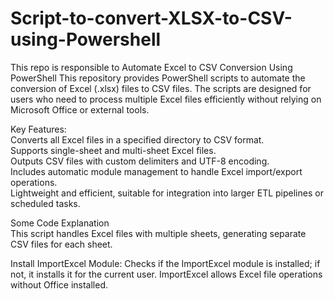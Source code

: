 # Script-to-convert-XLSX-to-CSV-using-Powershell
This repo is responsible to Automate Excel to CSV Conversion Using PowerShell
This repository provides PowerShell scripts to automate the conversion of Excel (.xlsx) files to CSV files. The scripts are designed for users who need to process multiple Excel files efficiently without relying on Microsoft Office or external tools.

Key Features:<br />
Converts all Excel files in a specified directory to CSV format.<br />
Supports single-sheet and multi-sheet Excel files.<br />
Outputs CSV files with custom delimiters and UTF-8 encoding.<br />
Includes automatic module management to handle Excel import/export operations.<br />
Lightweight and efficient, suitable for integration into larger ETL pipelines or scheduled tasks.<br />

Some Code Explanation <br />
This script handles Excel files with multiple sheets, generating separate CSV files for each sheet.<br />

Install ImportExcel Module:
Checks if the ImportExcel module is installed; if not, it installs it for the current user.
ImportExcel allows Excel file operations without Office installed.
